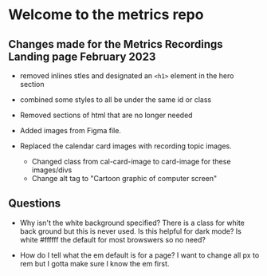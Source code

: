# Welcome to the metrics repo

## Changes made for the Metrics Recordings Landing page February 2023

- removed inlines stles and designated an ```<h1>``` element in the hero section

- combined some styles to all be under the same id or class

- Removed sections of html that are no longer needed

- Added images from Figma file. 

- Replaced the calendar card images with recording topic images.
    - Changed class from cal-card-image to card-image for these images/divs
    - Change alt tag to "Cartoon graphic of computer screen"



## Questions 

- Why isn't the white background specified? There is a class for white back ground but this is never used. Is this helpful for dark mode? Is white #ffffff the default for most browswers so no need?

- How do I tell what the em default is for a page? I want to change all px to rem but I gotta make sure I know the em first.

